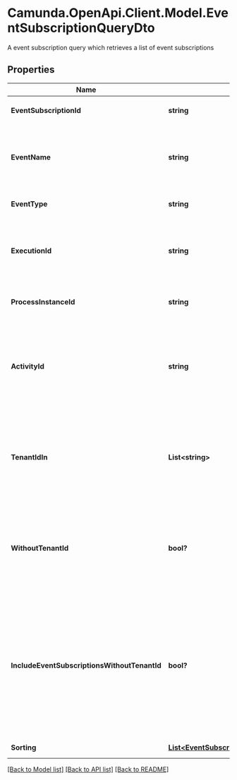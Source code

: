 # Camunda.OpenApi.Client.Model.EventSubscriptionQueryDto
A event subscription query which retrieves a list of event subscriptions

## Properties

Name | Type | Description | Notes
------------ | ------------- | ------------- | -------------
**EventSubscriptionId** | **string** | The id of the event subscription. | [optional] 
**EventName** | **string** | The name of the event this subscription belongs to as defined in the process model. | [optional] 
**EventType** | **string** | The type of the event subscription. | [optional] 
**ExecutionId** | **string** | The execution that is subscribed on the referenced event. | [optional] 
**ProcessInstanceId** | **string** | The process instance this subscription belongs to. | [optional] 
**ActivityId** | **string** | The identifier of the activity that this event subscription belongs to. This could for example be the id of a receive task. | [optional] 
**TenantIdIn** | **List&lt;string&gt;** | Filter by a comma-separated list of tenant ids. Only select subscriptions that belong to one of the given tenant ids. | [optional] 
**WithoutTenantId** | **bool?** | Only select subscriptions which have no tenant id. Value may only be &#x60;true&#x60;, as &#x60;false&#x60; is the default behavior. | [optional] 
**IncludeEventSubscriptionsWithoutTenantId** | **bool?** | Select event subscriptions which have no tenant id. Can be used in combination with tenantIdIn parameter. Value may only be &#x60;true&#x60;, as &#x60;false&#x60; is the default behavior. | [optional] 
**Sorting** | [**List&lt;EventSubscriptionQueryDtoSortingInner&gt;**](EventSubscriptionQueryDtoSortingInner.md) | Apply sorting of the result | [optional] 

[[Back to Model list]](../README.md#documentation-for-models) [[Back to API list]](../README.md#documentation-for-api-endpoints) [[Back to README]](../README.md)

